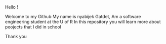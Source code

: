 Hello !

Welcome to my Github
My name is nyabijek Gatdet, Am a software engineering student at the U of R
In this repository you will learn more about peojects that l did in school

Thank you
